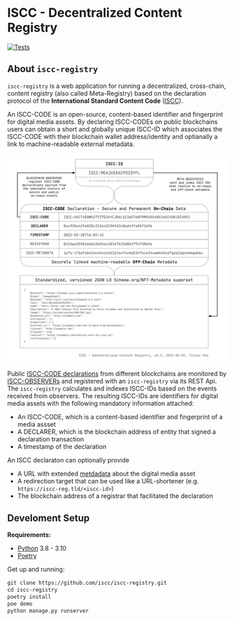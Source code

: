 # ISCC - Decentralized Content Registry

[![Tests](https://github.com/iscc/iscc-registry/actions/workflows/tests.yml/badge.svg)](https://github.com/iscc/iscc-registry/actions/workflows/tests.yml)

## About `iscc-registry`

`iscc-registry` is a web application for running a decentralized, cross-chain, content
registry (also called Meta-Registry) based on the declaration protocol of the
**International Standard Content Code** ([ISCC](https://iscc.codes)).

An ISCC-CODE is an open-source, content-based identifier and fingerprint for digital media assets.
By declaring ISCC-CODEs on public blockchains users can obtain a short and globally unique ISCC-ID
which associates the ISCC-CODE with their blockchain wallet address/identity and optianally a link
to machine-readable external metadata.

![ISCC Decentralized Content Registry Architecture](docs/iscc-decentralized-content-registry.svg)

Public [ISCC-CODE declarations](https://github.com/iscc/iscc-evm) from different blockchains are
monitored by [ISCC-OBSERVERs](https://github.com/iscc/iscc-observer-evm) and registered with an
`iscc-registry` via its REST Api. The `iscc-registry` calculates and indexes ISCC-IDs based on the
events received from observers. The resulting ISCC-IDs are identifiers for digital media assets
with the following mandatory information attached:

- An ISCC-CODE, which is a content-based identifier and fingerprint of a media assset
- A DECLARER, which is the blockchain address of entity that signed a declaration transaction
- A timestamp of the declaration

An ISCC declaraton can optionally provide

- A URL with extended [metdadata](https://schema.iscc.codes) about the digital media asset
- A redirection target that can be used like a URL-shortener (e.g. `https://iscc-reg.tld/<iscc-id>`)
- The blockchain address of a registrar that facilitated the declaration

## Develoment Setup

**Requirements:**

- [Python](https://www.python.org/) 3.8 - 3.10
- [Poetry](https://python-poetry.org/)

Get up and running:
```shell
git clone https://github.com/iscc/iscc-registry.git
cd iscc-registry
poetry install
poe demo
python manage.py runserver
```

